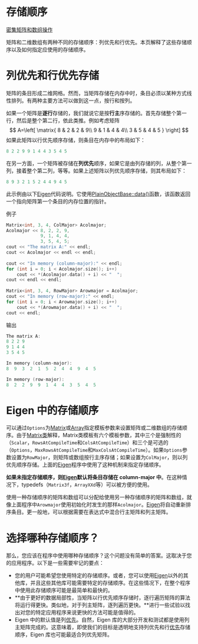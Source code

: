 # 存储顺序

[密集矩阵和数组操作](https://eigen.tuxfamily.org/dox/group__DenseMatrixManipulation__chapter.html)

矩阵和二维数组有两种不同的存储顺序：列优先和行优先。本页解释了这些存储顺序以及如何指定应使用的存储顺序。

# 列优先和行优先存储

矩阵的条目形成二维网格。然而，当矩阵存储在内存中时，条目必须以某种方式线性排列。有两种主要方法可以做到这一点，按行和按列。

如果一个矩阵是**逐行**存储的，我们就说它是按**行主**序存储的。首先存储整个第一行，然后是整个第二行，依此类推。例如考虑矩阵
$$
A=\left[
\matrix{
  8 & 2 & 2 & 9\\
  9 & 1 & 4 & 4\\
  3 & 5 & 4 & 5
}
\right]
$$
如果此矩阵以行优先顺序存储，则条目在内存中的布局如下：

```cpp
8 2 2 9 9 1 4 4 3 5 4 5 
```

在另一方面，一个矩阵被存储在**列优先**顺序，如果它是由列存储的列，从整个第一列，接着整个第二列，等等。如果上述矩阵以列优先顺序存储，则其布局如下：

```cpp
8 9 3 2 1 5 2 4 4 9 4 5 
```

此示例由以下[Eigen](https://eigen.tuxfamily.org/dox/namespaceEigen.html)代码说明。它使用[PlainObjectBase::data()](https://eigen.tuxfamily.org/dox/classEigen_1_1PlainObjectBase.html#ad12a492bcadea9b65ccd9bc8404c01f1)函数，该函数返回一个指向矩阵第一个条目的内存位置的指针。

例子

```cpp
Matrix<int, 3, 4, ColMajor> Acolmajor;
Acolmajor << 8, 2, 2, 9,
             9, 1, 4, 4,
             3, 5, 4, 5;
cout << "The matrix A:" << endl;
cout << Acolmajor << endl << endl; 
 
cout << "In memory (column-major):" << endl;
for (int i = 0; i < Acolmajor.size(); i++)
	cout << *(Acolmajor.data() + i) << "  ";
cout << endl << endl;
 
Matrix<int, 3, 4, RowMajor> Arowmajor = Acolmajor;
cout << "In memory (row-major):" << endl;
for (int i = 0; i < Arowmajor.size(); i++)
	cout << *(Arowmajor.data() + i) << "  ";
cout << endl;
```

输出

```cpp
The matrix A:
8 2 2 9
9 1 4 4
3 5 4 5

In memory (column-major):
8  9  3  2  1  5  2  4  4  9  4  5  

In memory (row-major):
8  2  2  9  9  1  4  4  3  5  4  5 
```

# Eigen 中的存储顺序

可以通过`Options`为[Matrix](https://eigen.tuxfamily.org/dox/classEigen_1_1Matrix.html)或[Array](https://eigen.tuxfamily.org/dox/classEigen_1_1Array.html)指定模板参数来设置矩阵或二维数组的存储顺序。由于[Matrix类](https://eigen.tuxfamily.org/dox/group__TutorialMatrixClass.html)解释，Matrix类模板有六个模板参数，其中三个是强制性的（`Scalar`，`RowsAtCompileTime`和`ColsAtCompileTime`）和三个是可选的（`Options`，`MaxRowsAtCompileTime`和`MaxColsAtCompileTime`）。如果`Options`参数设置为`RowMajor`，则矩阵或数组按行主序存储；如果设置为`ColMajor`，则以列优先顺序存储。上面的[Eigen](https://eigen.tuxfamily.org/dox/namespaceEigen.html)程序中使用了这种机制来指定存储顺序。

**如果未指定存储顺序，则[Eigen](https://eigen.tuxfamily.org/dox/namespaceEigen.html)默认将条目存储在 column-major 中**。在这种情况下，typedefs（`Matrix3f`，`ArrayXXd`等）可以被方便的使用。

使用一种存储顺序的矩阵和数组可以分配给使用另一种存储顺序的矩阵和数组，就像上面程序中`Arowmajor`使用初始化时发生的那样`Acolmajor`。[Eigen](https://eigen.tuxfamily.org/dox/namespaceEigen.html)将自动重新排序条目。更一般地，可以根据需要在表达式中混合行主矩阵和列主矩阵。

# 选择哪种存储顺序？

那么，您应该在程序中使用哪种存储顺序？这个问题没有简单的答案。这取决于您的应用程序。以下是一些需要牢记的要点：

- 您的用户可能希望您使用特定的存储顺序。或者，您可以使用[Eigen](https://eigen.tuxfamily.org/dox/namespaceEigen.html)以外的其他库，并且这些其他库可能需要特定的存储顺序。在这些情况下，在整个程序中使用此存储顺序可能是最简单和最快的。
- **由于更好的数据局部性，当矩阵以行优先顺序存储时，逐行遍历矩阵的算法将运行得更快。类似地，对于列主矩阵，逐列遍历更快。**进行一些试验以找出对您的特定应用程序来说更快的方法可能是值得的。
- Eigen 中的默认值是列[优先](https://eigen.tuxfamily.org/dox/namespaceEigen.html)。自然，Eigen 库的大部分开发和测试都是使用列主矩阵完成的。这意味着，即使我们的目标是透明地支持列优先和行[优先](https://eigen.tuxfamily.org/dox/namespaceEigen.html)存储顺序，Eigen 库也可能最适合列优先矩阵。